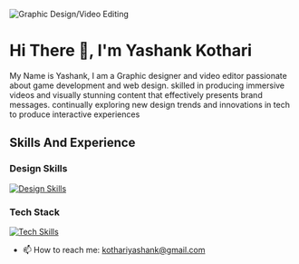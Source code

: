 ![Graphic Design/Video Editing](https://github.com/yashankkothari/yashankkothari/blob/main/Yashank.png)

# Hi There 👋, I'm Yashank Kothari
My Name is Yashank, I am a Graphic designer and video editor passionate about game development and web design. skilled in producing immersive videos and visually stunning content that effectively presents brand messages. continually exploring new design trends and innovations in tech to produce interactive experiences

## Skills And Experience

### Design Skills
[![Design Skills](https://skillicons.dev/icons?i=ae,pr,ps,figma,ai,blender)](https://skillicons.dev)

### Tech Stack
[![Tech Skills](https://skillicons.dev/icons?i=c,cpp,py,java,idea)](https://skillicons.dev)


- 📫 How to reach me: kothariyashank@gmail.com 

